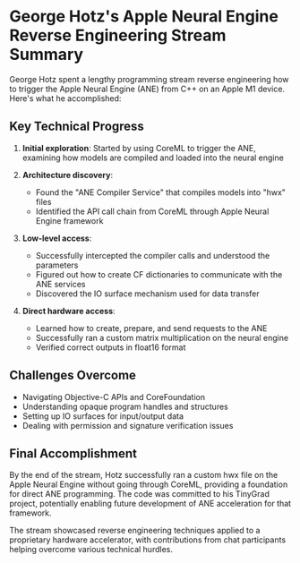 # George Hotz's Apple Neural Engine Reverse Engineering Stream Summary

George Hotz spent a lengthy programming stream reverse engineering how to trigger the Apple Neural Engine (ANE) from C++ on an Apple M1 device. Here's what he accomplished:

## Key Technical Progress

1. **Initial exploration**: Started by using CoreML to trigger the ANE, examining how models are compiled and loaded into the neural engine

2. **Architecture discovery**:
   - Found the "ANE Compiler Service" that compiles models into "hwx" files
   - Identified the API call chain from CoreML through Apple Neural Engine framework

3. **Low-level access**:
   - Successfully intercepted the compiler calls and understood the parameters
   - Figured out how to create CF dictionaries to communicate with the ANE services
   - Discovered the IO surface mechanism used for data transfer

4. **Direct hardware access**:
   - Learned how to create, prepare, and send requests to the ANE
   - Successfully ran a custom matrix multiplication on the neural engine
   - Verified correct outputs in float16 format

## Challenges Overcome

- Navigating Objective-C APIs and CoreFoundation
- Understanding opaque program handles and structures
- Setting up IO surfaces for input/output data
- Dealing with permission and signature verification issues

## Final Accomplishment

By the end of the stream, Hotz successfully ran a custom hwx file on the Apple Neural Engine without going through CoreML, providing a foundation for direct ANE programming. The code was committed to his TinyGrad project, potentially enabling future development of ANE acceleration for that framework.

The stream showcased reverse engineering techniques applied to a proprietary hardware accelerator, with contributions from chat participants helping overcome various technical hurdles.